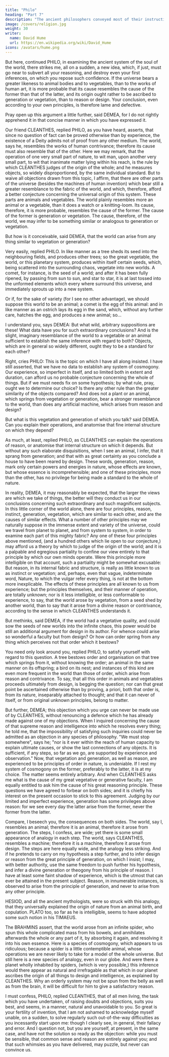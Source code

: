 ```yaml
---
title: "Philo"
heading: "Part 7"
description: "The ancient philosophers conveyed most of their instruction in the form of dialogue. But dialogues have been little practised in later ages and have seldom succeeded when attempted"
image: /covers/religion.jpg
weight: 30
writer:
  name: David Hume
  url: https://en.wikipedia.org/wiki/David_Hume
icons: /avatars/hume.png
--- 
```



But here, continued PHILO, in examining the ancient system of the soul of the world, there strikes me, all on a sudden, a new idea, which, if just, must go near to subvert all your reasoning, and destroy even your first inferences, on which you repose such confidence. If the universe bears a greater likeness to animal bodies and to vegetables, than to the works of human art, it is more probable that its cause resembles the cause of the former than that of the latter, and its origin ought rather to be ascribed to generation or vegetation, than to reason or design. Your conclusion, even according to your own principles, is therefore lame and defective.

Pray open up this argument a little further, said DEMEA, for I do not rightly apprehend it in that concise manner in which you have expressed it.

Our friend CLEANTHES, replied PHILO, as you have heard, asserts, that since no question of fact can be proved otherwise than by experience, the existence of a Deity admits not of proof from any other medium. The world, says he, resembles the works of human contrivance; therefore its cause must also resemble that of the other. Here we may remark, that the operation of one very small part of nature, to wit man, upon another very small part, to wit that inanimate matter lying within his reach, is the rule by which CLEANTHES judges of the origin of the whole; and he measures objects, so widely disproportioned, by the same individual standard. But to waive all objections drawn from this topic, I affirm, that there are other parts of the universe (besides the machines of human invention) which bear still a greater resemblance to the fabric of the world, and which, therefore, afford a better conjecture concerning the universal origin of this system. These parts are animals and vegetables. The world plainly resembles more an animal or a vegetable, than it does a watch or a knitting-loom. Its cause, therefore, it is more probable, resembles the cause of the former. The cause of the former is generation or vegetation. The cause, therefore, of the world, we may infer to be something similar or analogous to generation or vegetation.

But how is it conceivable, said DEMEA, that the world can arise from any thing similar to vegetation or generation?

Very easily, replied PHILO. In like manner as a tree sheds its seed into the neighbouring fields, and produces other trees; so the great vegetable, the world, or this planetary system, produces within itself certain seeds, which, being scattered into the surrounding chaos, vegetate into new worlds. A comet, for instance, is the seed of a world; and after it has been fully ripened, by passing from sun to sun, and star to star, it is at last tossed into the unformed elements which every where surround this universe, and immediately sprouts up into a new system.

Or if, for the sake of variety (for I see no other advantage), we should suppose this world to be an animal; a comet is the egg of this animal: and in like manner as an ostrich lays its egg in the sand, which, without any further care, hatches the egg, and produces a new animal; so...

I understand you, says DEMEA: But what wild, arbitrary suppositions are these! What data have you for such extraordinary conclusions? And is the slight, imaginary resemblance of the world to a vegetable or an animal sufficient to establish the same inference with regard to both? Objects, which are in general so widely different, ought they to be a standard for each other?

Right, cries PHILO: This is the topic on which I have all along insisted. I have still asserted, that we have no data to establish any system of cosmogony. Our experience, so imperfect in itself, and so limited both in extent and duration, can afford us no probable conjecture concerning the whole of things. But if we must needs fix on some hypothesis; by what rule, pray, ought we to determine our choice? Is there any other rule than the greater similarity of the objects compared? And does not a plant or an animal, which springs from vegetation or generation, bear a stronger resemblance to the world, than does any artificial machine, which arises from reason and design?

But what is this vegetation and generation of which you talk? said DEMEA. Can you explain their operations, and anatomise that fine internal structure on which they depend?

As much, at least, replied PHILO, as CLEANTHES can explain the operations of reason, or anatomise that internal structure on which it depends. But without any such elaborate disquisitions, when I see an animal, I infer, that it sprang from generation; and that with as great certainty as you conclude a house to have been reared by design. These words, generation, reason, mark only certain powers and energies in nature, whose effects are known, but whose essence is incomprehensible; and one of these principles, more than the other, has no privilege for being made a standard to the whole of nature.

In reality, DEMEA, it may reasonably be expected, that the larger the views are which we take of things, the better will they conduct us in our conclusions concerning such extraordinary and such magnificent subjects. In this little corner of the world alone, there are four principles, reason, instinct, generation, vegetation, which are similar to each other, and are the causes of similar effects. What a number of other principles may we naturally suppose in the immense extent and variety of the universe, could we travel from planet to planet, and from system to system, in order to examine each part of this mighty fabric? Any one of these four principles above mentioned, (and a hundred others which lie open to our conjecture,) may afford us a theory by which to judge of the origin of the world; and it is a palpable and egregious partiality to confine our view entirely to that principle by which our own minds operate. Were this principle more intelligible on that account, such a partiality might be somewhat excusable: But reason, in its internal fabric and structure, is really as little known to us as instinct or vegetation; and, perhaps, even that vague, indeterminate word, Nature, to which the vulgar refer every thing, is not at the bottom more inexplicable. The effects of these principles are all known to us from experience; but the principles themselves, and their manner of operation, are totally unknown; nor is it less intelligible, or less conformable to experience, to say, that the world arose by vegetation, from a seed shed by another world, than to say that it arose from a divine reason or contrivance, according to the sense in which CLEANTHES understands it.

But methinks, said DEMEA, if the world had a vegetative quality, and could sow the seeds of new worlds into the infinite chaos, this power would be still an additional argument for design in its author. For whence could arise so wonderful a faculty but from design? Or how can order spring from any thing which perceives not that order which it bestows?

You need only look around you, replied PHILO, to satisfy yourself with regard to this question. A tree bestows order and organisation on that tree which springs from it, without knowing the order; an animal in the same manner on its offspring; a bird on its nest; and instances of this kind are even more frequent in the world than those of order, which arise from reason and contrivance. To say, that all this order in animals and vegetables proceeds ultimately from design, is begging the question; nor can that great point be ascertained otherwise than by proving, a priori, both that order is, from its nature, inseparably attached to thought; and that it can never of itself, or from original unknown principles, belong to matter.

But further, DEMEA; this objection which you urge can never be made use of by CLEANTHES, without renouncing a defence which he has already made against one of my objections. When I inquired concerning the cause of that supreme reason and intelligence into which he resolves every thing; he told me, that the impossibility of satisfying such inquiries could never be admitted as an objection in any species of philosophy. "We must stop somewhere", says he; "nor is it ever within the reach of human capacity to explain ultimate causes, or show the last connections of any objects. It is sufficient, if any steps, so far as we go, are supported by experience and observation." Now, that vegetation and generation, as well as reason, are experienced to be principles of order in nature, is undeniable. If I rest my system of cosmogony on the former, preferably to the latter, it is at my choice. The matter seems entirely arbitrary. And when CLEANTHES asks me what is the cause of my great vegetative or generative faculty, I am equally entitled to ask him the cause of his great reasoning principle. These questions we have agreed to forbear on both sides; and it is chiefly his interest on the present occasion to stick to this agreement. Judging by our limited and imperfect experience, generation has some privileges above reason: for we see every day the latter arise from the former, never the former from the latter.

Compare, I beseech you, the consequences on both sides. The world, say I, resembles an animal; therefore it is an animal, therefore it arose from generation. The steps, I confess, are wide; yet there is some small appearance of analogy in each step. The world, says CLEANTHES, resembles a machine; therefore it is a machine, therefore it arose from design. The steps are here equally wide, and the analogy less striking. And if he pretends to carry on my hypothesis a step further, and to infer design or reason from the great principle of generation, on which I insist; I may, with better authority, use the same freedom to push further his hypothesis, and infer a divine generation or theogony from his principle of reason. I have at least some faint shadow of experience, which is the utmost that can ever be attained in the present subject. Reason, in innumerable instances, is observed to arise from the principle of generation, and never to arise from any other principle.

HESIOD, and all the ancient mythologists, were so struck with this analogy, that they universally explained the origin of nature from an animal birth, and copulation. PLATO too, so far as he is intelligible, seems to have adopted some such notion in his TIMAEUS.

The BRAHMINS assert, that the world arose from an infinite spider, who spun this whole complicated mass from his bowels, and annihilates afterwards the whole or any part of it, by absorbing it again, and resolving it into his own essence. Here is a species of cosmogony, which appears to us ridiculous; because a spider is a little contemptible animal, whose operations we are never likely to take for a model of the whole universe. But still here is a new species of analogy, even in our globe. And were there a planet wholly inhabited by spiders, (which is very possible,) this inference would there appear as natural and irrefragable as that which in our planet ascribes the origin of all things to design and intelligence, as explained by CLEANTHES. Why an orderly system may not be spun from the belly as well as from the brain, it will be difficult for him to give a satisfactory reason.

I must confess, PHILO, replied CLEANTHES, that of all men living, the task which you have undertaken, of raising doubts and objections, suits you best, and seems, in a manner, natural and unavoidable to you. So great is your fertility of invention, that I am not ashamed to acknowledge myself unable, on a sudden, to solve regularly such out-of-the-way difficulties as you incessantly start upon me: though I clearly see, in general, their fallacy and error. And I question not, but you are yourself, at present, in the same case, and have not the solution so ready as the objection: while you must be sensible, that common sense and reason are entirely against you; and that such whimsies as you have delivered, may puzzle, but never can convince us.







